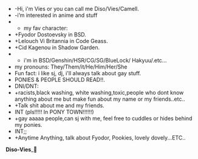 - -Hi, i'm Vies or you can call me Diso/Vies/Camell.
- -i’m interested in anime and stuff
- - my fav character:
- +Fyodor Dostoevsky in BSD.
- +Lelouch Vi Britannia in Code Geass.
- +Cid Kagenou in Shadow Garden.
- + i'm in BSD/Genshin/HSR/CG/SG/BlueLock/ Hakyuu/.etc...
- my pronouns: They/Them/it/He/Him/Her/She
- Fun fact: i like sj, dj, i'll always talk about gay stuff.
- PONIES & PEOPLE SHOULD READ!!.
- DNI/DNT:
- +racists,black washing, white washing,toxic,people who dont know anything about me but make fun about my name or my friends..etc..
- +Talk shit about me and my friends.  
- INT (pls!!!!! In PONY TOWN!!!!!!) 
- +gay aaaaa people,can sj with me, feel free to cuddles or hides behind my ponies.
- INT;;
- +Anytime Anything, talk about Fyodor, Pookies, lovely dovely...ETC..



______Diso-Vies_______🥡

